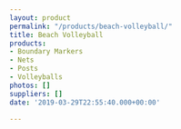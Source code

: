 ```yaml
---
layout: product
permalink: "/products/beach-volleyball/"
title: Beach Volleyball
products:
- Boundary Markers
- Nets
- Posts
- Volleyballs
photos: []
suppliers: []
date: '2019-03-29T22:55:40.000+00:00'

---
```

